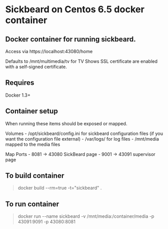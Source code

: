 # Sickbeard on Centos 6.5 docker container

## Docker container for running sickbeard.
  Access via https://localhost:43080/home

  Defaults to /mnt/multimedia/tv for TV Shows
  SSL certificate are enabled with a self-signed certificate.

## Requires 
  Docker 1.3+

## Container setup

  When running these items should be exposed or mapped.
  
  Volumes
    - /opt/sickbeard/config.ini for sickbeard configuration files (if you want the configuration file external)
    - /var/logs/                for log files
    - /mnt/media                mapped to the media files

  Map Ports
    - 8081 ->  43080         SickBeard page
    - 9001 ->  43091         supervisor page

## To build container

  > docker build --rm=true -t="sickbeard" .

## To run container

  > docker run --name sickbeard -v /mnt/media:/container/media  -p 43091:9091 -p 43080:8081